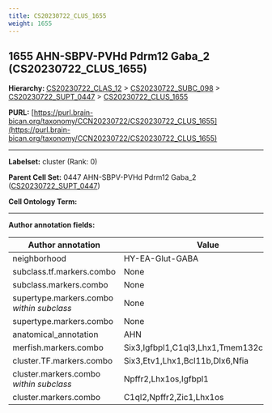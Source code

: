 ```yaml
---
title: CS20230722_CLUS_1655
weight: 1655
---
```

## 1655 AHN-SBPV-PVHd Pdrm12 Gaba_2 (CS20230722_CLUS_1655)
<b>Hierarchy: </b>
[CS20230722_CLAS_12](../CS20230722_CLAS_12) >
[CS20230722_SUBC_098](../CS20230722_SUBC_098) >
[CS20230722_SUPT_0447](../CS20230722_SUPT_0447) >
[CS20230722_CLUS_1655](../CS20230722_CLUS_1655)

**PURL:** [https://purl.brain-bican.org/taxonomy/CCN20230722/CS20230722_CLUS_1655](https://purl.brain-bican.org/taxonomy/CCN20230722/CS20230722_CLUS_1655)

---


**Labelset:** cluster (Rank: 0)

**Parent Cell Set:** 0447 AHN-SBPV-PVHd Pdrm12 Gaba_2 ([CS20230722_SUPT_0447](../CS20230722_SUPT_0447))



**Cell Ontology Term:** 

[MARKER GENES.]: #


---

[TRANSFERRED ANNOTATIONS.]: #


[AUTHOR ANNOTATION FIELDS.]: #


**Author annotation fields:**

| Author annotation | Value |
|-------------------|-------|
|neighborhood|HY-EA-Glut-GABA|
|subclass.tf.markers.combo|None|
|subclass.markers.combo|None|
|supertype.markers.combo _within subclass_|None|
|supertype.markers.combo|None|
|anatomical_annotation|AHN|
|merfish.markers.combo|Six3,Igfbpl1,C1ql3,Lhx1,Tmem132c,Bcl11a|
|cluster.TF.markers.combo|Six3,Etv1,Lhx1,Bcl11b,Dlx6,Nfia|
|cluster.markers.combo _within subclass_|Npffr2,Lhx1os,Igfbpl1|
|cluster.markers.combo|C1ql2,Npffr2,Zic1,Lhx1os|
